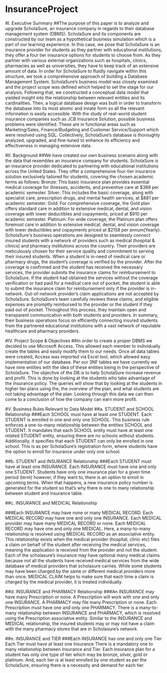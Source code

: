 # InsuranceProject

#I. Executive Summary
##The purpose of this paper is to analyze and upgrade ScholaSure, an insurance company in regards 
to their database management system (DBMS). ScholaSure and its components are constructed 
by our team as a hypothetical business simulation which is a part of our learning experience. In 
this case, we pose that ScholaSure is an insurance provider for students as they partner with 
educational institutions, they offer a four tier insurance options for students to choose from. As 
they partner with various external organizations such as hospitals, clinics, pharmacies as well as 
universities, they have to keep track of an extensive amount of data. In order for ScholaSure to 
fluidly navigate within this structure, we took a comprehensive approach of building a Database 
Management System. ScholaSure’s business model was closely examined and the project scope 
was defined which helped to set the stage for our analysis. Following that, we constructed a 
conceptual data model that yielded insight into the relationship between relevant entities and its 
cardinalities. Then, a logical database design was built in order to transform the database into its 
most atomic and innate form so all the relevant information is easily accessible. With the study 
of real-world student insurance companies such as JCB Insurance Solution, possible business 
problems were identified. These are in functional areas such as Marketing/Sales, 
Finance/Budgeting and Customer Service/Support which were resolved using SQL. Collectively, 
ScholaSure’s database is thoroughly analyzed, upgraded, and fine-tuned to enhance its efficiency 
and effectiveness in managing extensive data.

#II. Background 
##We have created our own business scenario along with the data that resembles an insurance 
company for students. 
ScholaSure is an insurance provider dedicated to partnering with educational institutions across 
the United States. They offer a comprehensive four-tier insurance solution exclusively tailored 
for students, covering the chosen academic terms as follows:
Bronze: This basic insurance plan provides essential medical coverage for illnesses, accidents, 
and preventive care at $388 per academic semester.
Silver: This includes the basic coverage, along with specialist care, prescription drugs, and mental 
health services, at $881 per academic semester. 
Gold: For comprehensive coverage, the Gold plan offers standard care in addition to extensive 
medical, dental, and vision coverage with lower deductibles and copayments, priced at $910 per 
academic semester.
Platinum: For wide coverage, the Platinum plan offers foremost care in addition to extensive 
medical, dental, and vision coverage with lower deductibles and copayments priced at $2158 per 
annum(Yearly).
ScholaSure's business operations are designed to seamlessly connect insured students with a 
network of providers such as medical (hospital & clinics) and pharmacy institutions across the 
country. Their providers are meticulously chosen for their service quality and commitment to 
serving their insured students. When a student is in-need of medical care or pharmacy drugs, the 
student’s coverage is verified by the provider. After the coverage is confirmed and the student 
has received the necessary services, the provider submits the insurance claims for reimbursement to ScholaSure. If the student had obtained the services without the coverage verification or had 
paid for a medical care out of pocket, the student is able to submit the insurance claim for 
reimbursement only if the provider is in-network. Out-of-network provider’s claim applications 
are not accepted by ScholaSure. ScholaSure’s team carefully reviews these claims, and eligible 
expenses are promptly reimbursed to the provider or the student if they paid out of pocket. 
Throughout this process, they maintain open and transparent communication with both students 
and providers.
In summary, their business operations focus on efficiently connecting insured students from the 
partnered educational institutions with a vast network of reputable healthcare and pharmacy 
providers.

#IV. Project Scope & Objectives
##In order to create a proper DBMS we decided to use Microsoft Access. This allowed each 
member to individually create the tables and easily modify them to our needs. Once all data 
tables were created, Access was imported via Excel tool, which allowed easy implementation of 
our database. Per our 3NF tables we have currently we have nine entities with the idea of these 
entities being in the perspective of ScholaSure.
The objective of the DB is to help ScholaSure increase revenue and profit. This is done by 
looking at the students who take advantage of the insurance policy. The queries will show that 
by looking at the students in higher tier plans using the, the overview of the plan, and what 
students are not taking advantage of the plan. Looking through this data we can then come to a 
conclusion of how the company can earn more profit.

#V. Business Rules Relevant to Data Model
##a. STUDENT and SCHOOL Relationship
###Each SCHOOL must have at least one STUDENT.
Each STUDENT is enrolled in one and only one SCHOOL.
This business rule enforces a one-to-many relationship between the entities SCHOOL and 
STUDENT. It mandates that each SCHOOL entity must have at least one related STUDENT 
entity, ensuring there are no schools without students. Additionally, it specifies that each 
STUDENT can only be enrolled in one school. This is as per ScholaSure’s registration form, 
where students have the option to enroll for insurance under only one school. 

##b. STUDENT and INSURANCE Relationship
###Each STUDENT must have at least one INSURANCE. 
Each INSURANCE must have one and only one STUDENT. 
Students have only one insurance plan for a given time period (term) however, if they want to, 
there is an option to enroll in upcoming terms. When that happens, a new insurance policy 
number is generated for the student so that’s why there is one to many relationship between 
student and insurance table.

##c. INSURANCE and MEDICAL Relationship

###Each INSURANCE may have none or many MEDICAL RECORD.
Each MEDICAL RECORD may have one and only one INSURANCE.
Each MEDICAL provider may have many MEDICAL RECORD or none.
Each MEDICAL RECORD may have one and only one MEDICAL.
Here, a many-to-many relationship is resolved using MEDICAL RECORD as an associative 
entity. This relationship exists when the medical provider (hospital, clinic etc) files a claim on 
behalf of the student after receiving the medical services, meaning the application is received 
from the provider and not the student. Each of the scholasure’s insurance may have optional 
many medical claims because not all the students have received medical services from the wide 
database of medical providers that scholasure carries. While some students may have been 
charged by the same or different medical providers more than once. MEDICAL CLAIM helps 
to make sure that each time a claim is charged by the medical provider, it is treated individually. 

##d. INSURANCE and PHARMACY Relationship
###An INSURANCE may have many Prescription or none.
A Prescription will work with one and only one INSURANCE.
A PHARMACY may file many Prescription or none. 
Each Prescription must have one and only one PHARMACY.
There is a many-to-many relationship between INSURANCE and PHARMACY, which is 
resolved using the Prescription associative entity. Similar to the INSURANCE and MEDICAL 
relationship, the insured students may or may not have a claim with the many pharmacy stores 
that are in Scholasure’s network. 

##e. INSURANCE and TIER
###Each INSURANCE has one and only one Tier
Each Tier must have at least one Insurance
There is a mandatory one to many relationship between Insurance and Tier. Each insurance plan 
for a student has only one type of tier which may be bronze, silver, gold or platinum. And, each 
tier is at least enrolled by one student as per the ScholaSure, ensuring there is a necessity and 
demand for each tier.
